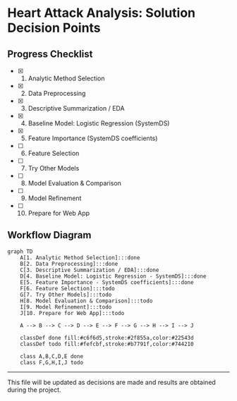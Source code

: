# Heart Attack Analysis: Solution Decision Points

## Progress Checklist

- [x] 1. Analytic Method Selection
- [x] 2. Data Preprocessing
- [x] 3. Descriptive Summarization / EDA
- [x] 4. Baseline Model: Logistic Regression (SystemDS)
- [x] 5. Feature Importance (SystemDS coefficients)
- [ ] 6. Feature Selection
- [ ] 7. Try Other Models
- [ ] 8. Model Evaluation & Comparison
- [ ] 9. Model Refinement
- [ ] 10. Prepare for Web App

## Workflow Diagram

```mermaid
graph TD
    A[1. Analytic Method Selection]:::done
    B[2. Data Preprocessing]:::done
    C[3. Descriptive Summarization / EDA]:::done
    D[4. Baseline Model: Logistic Regression - SystemDS]:::done
    E[5. Feature Importance - SystemDS coefficients]:::done
    F[6. Feature Selection]:::todo
    G[7. Try Other Models]:::todo
    H[8. Model Evaluation & Comparison]:::todo
    I[9. Model Refinement]:::todo
    J[10. Prepare for Web App]:::todo

    A --> B --> C --> D --> E --> F --> G --> H --> I --> J

    classDef done fill:#c6f6d5,stroke:#2f855a,color:#22543d
    classDef todo fill:#fefcbf,stroke:#b7791f,color:#744210

    class A,B,C,D,E done
    class F,G,H,I,J todo
```

---

This file will be updated as decisions are made and results are obtained during the project.

